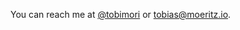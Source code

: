 
You can reach me at [@tobimori](https://x.com/tobimori) or [tobias@moeritz.io](mailto:tobias@moeritz.io).
